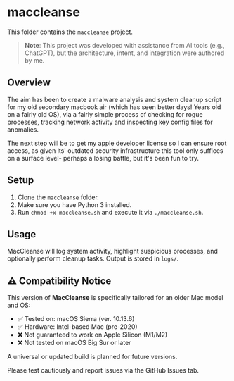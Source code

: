 # maccleanse

This folder contains the `maccleanse` project.

> **Note**: This project was developed with assistance from AI tools (e.g., ChatGPT), but the architecture, intent, and integration were authored by me.

## Overview
The aim has been to create a malware analysis and system cleanup script for my old secondary macbook air (which has seen better days! Years old on a fairly old OS), via a fairly simple process of checking for rogue processes, tracking network activity and inspecting key config files for anomalies. 

The next step will be to get my apple developer license so I can ensure root access, as given its' outdated security infrastructure this tool only suffices on a surface level- perhaps a losing battle, but it's been fun to try. 

## Setup
1. Clone the `maccleanse` folder.
2. Make sure you have Python 3 installed.
3. Run `chmod +x maccleanse.sh` and execute it via `./maccleanse.sh`.

## Usage
MacCleanse will log system activity, highlight suspicious processes, and optionally perform cleanup tasks. Output is stored in `logs/`.

## ⚠️ Compatibility Notice

This version of **MacCleanse** is specifically tailored for an older Mac model and OS:

- ✅ Tested on: macOS Sierra (ver. 10.13.6)
- ✅ Hardware: Intel-based Mac (pre-2020)
- ❌ Not guaranteed to work on Apple Silicon (M1/M2)
- ❌ Not tested on macOS Big Sur or later

A universal or updated build is planned for future versions.

Please test cautiously and report issues via the GitHub Issues tab.
 
